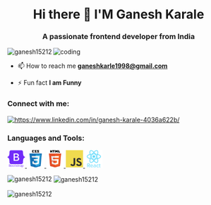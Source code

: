 <h1 align="center">  Hi there 👋 I'M Ganesh Karale</h1>
<h3 align="center">A passionate frontend developer from India</h3>
<img align="right" alt="coding" width="400" src="https://user-images.githubusercontent.com/69011963/137184767-79a13ec7-1bb3-4341-a6da-3a149c9c159a.gif"></img>

<p align="left"> <img src="https://komarev.com/ghpvc/?username=ganesh15212&label=Profile%20views&color=0e75b6&style=flat" alt="ganesh15212" /> </p>

- 📫 How to reach me **ganeshkarle1998@gmail.com**

- ⚡ Fun fact **I am Funny**

<h3 align="left">Connect with me:</h3>
<p align="left">
<a href="https://linkedin.com/in/https://www.linkedin.com/in/ganesh-karale-4036a622b/" target="blank"><img align="center" src="https://raw.githubusercontent.com/rahuldkjain/github-profile-readme-generator/master/src/images/icons/Social/linked-in-alt.svg" alt="https://www.linkedin.com/in/ganesh-karale-4036a622b/" height="30" width="40" /></a>
</p>

<h3 align="left">Languages and Tools:</h3>
<p align="left"> <a href="https://getbootstrap.com" target="_blank" rel="noreferrer"> <img src="https://raw.githubusercontent.com/devicons/devicon/master/icons/bootstrap/bootstrap-plain-wordmark.svg" alt="bootstrap" width="40" height="40"/> </a> <a href="https://www.w3schools.com/css/" target="_blank" rel="noreferrer"> <img src="https://raw.githubusercontent.com/devicons/devicon/master/icons/css3/css3-original-wordmark.svg" alt="css3" width="40" height="40"/> </a> <a href="https://www.w3.org/html/" target="_blank" rel="noreferrer"> <img src="https://raw.githubusercontent.com/devicons/devicon/master/icons/html5/html5-original-wordmark.svg" alt="html5" width="40" height="40"/> </a> <a href="https://developer.mozilla.org/en-US/docs/Web/JavaScript" target="_blank" rel="noreferrer"> <img src="https://raw.githubusercontent.com/devicons/devicon/master/icons/javascript/javascript-original.svg" alt="javascript" width="40" height="40"/> </a> <a href="https://reactjs.org/" target="_blank" rel="noreferrer"> <img src="https://raw.githubusercontent.com/devicons/devicon/master/icons/react/react-original-wordmark.svg" alt="react" width="40" height="40"/> </a> </p>
<p><img align="left" src="https://github-readme-stats.vercel.app/api/top-langs?username=ganesh15212&show_icons=true&locale=en&layout=compact" alt="ganesh15212" /></p>

<p>&nbsp;<img align="center" src="https://github-readme-stats.vercel.app/api?username=ganesh15212&show_icons=true&locale=en" alt="ganesh15212" /></p>

<p><img align="center" src="https://github-readme-streak-stats.herokuapp.com/?user=ganesh15212&" alt="ganesh15212" /></p>





<!--
**Ganesh15212/Ganesh15212** is a ✨ _special_ ✨ repository because its `README.md` (this file) appears on your GitHub profile.

Here are some ideas to get you started:

- 
-<h5> 💬 Ask me about</h5> 

I'm a passionate software developer with a keen interest in web development and open-source projects.
- 📫 How to reach me: ...
- 😄 Pronouns: ...
- ⚡ Fun fact: ...
-->
